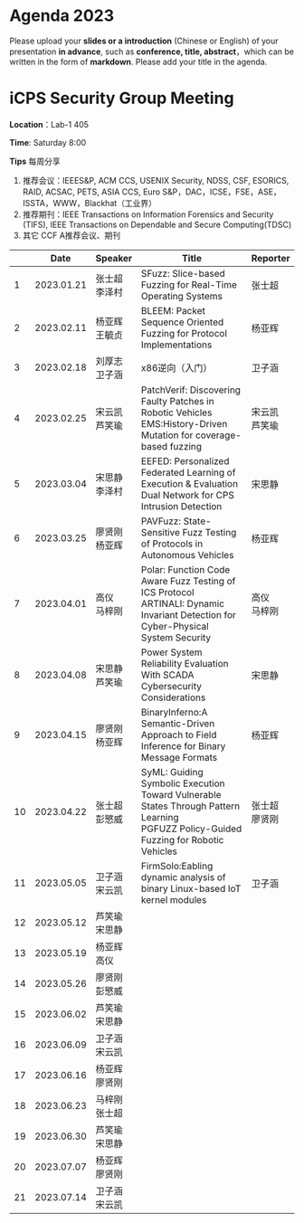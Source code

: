 # Agenda 2023
Please upload your **slides or a introduction** (Chinese or English) of your presentation **in advance**, such as **conference, title, abstract**，which can be written in the form of **markdown**. Please add your title in the agenda.
# iCPS Security Group Meeting
**Location**：Lab-1 405

**Time**: Saturday 8:00

**Tips** 每周分享
1. 推荐会议：IEEES&P, ACM CCS, USENIX Security, NDSS, CSF, ESORICS, RAID, ACSAC, PETS, ASIA CCS, Euro S&P，DAC，ICSE，FSE，ASE，ISSTA，WWW，Blackhat（工业界）
2. 推荐期刊：IEEE Transactions on Information Forensics and Security (TIFS), IEEE Transactions on Dependable and Secure Computing(TDSC)
3. 其它 CCF A推荐会议、期刊

|  |Date  | Speaker | Title |Reporter|
| --- | --- | --- | --- |---|
| 1 | 2023.01.21 |张士超<br> 李泽村 |SFuzz: Slice-based Fuzzing for Real-Time Operating Systems  |张士超
| 2 | 2023.02.11 |杨亚辉<br> 王毓贞 |BLEEM: Packet Sequence Oriented Fuzzing for Protocol Implementations |杨亚辉
| 3 | 2023.02.18 |刘厚志<br> 卫子涵 | x86逆向（入门） |卫子涵
| 4 | 2023.02.25 |宋云凯<br> 芦笑瑜 | PatchVerif: Discovering Faulty Patches in Robotic Vehicles <br> EMS:History-Driven Mutation for coverage-based fuzzing|宋云凯 <br> 芦笑瑜
| 5 | 2023.03.04 |宋思静<br> 李泽村 | EEFED: Personalized Federated Learning of Execution & Evaluation Dual Network for CPS Intrusion Detection |宋思静
| 6 | 2023.03.25 |廖贤刚<br> 杨亚辉 |PAVFuzz: State-Sensitive Fuzz Testing of Protocols in Autonomous Vehicles  |杨亚辉
| 7 | 2023.04.01 |高仪<br> 马梓刚 |  Polar: Function Code Aware Fuzz Testing of ICS Protocol<br>ARTINALI: Dynamic Invariant Detection for Cyber-Physical System Security|高仪<br>马梓刚
| 8 | 2023.04.08 |宋思静<br> 芦笑瑜 | Power System Reliability Evaluation With SCADA Cybersecurity Considerations |宋思静
| 9 | 2023.04.15 |廖贤刚<br> 杨亚辉   | BinaryInferno:A Semantic-Driven Approach to Field Inference for Binary Message Formats |杨亚辉
| 10 | 2023.04.22 |张士超<br> 彭慜威 |SyML: Guiding Symbolic Execution Toward Vulnerable States Through Pattern Learning<br> PGFUZZ  Policy-Guided Fuzzing for Robotic Vehicles |张士超<br>廖贤刚
| 11 | 2023.05.05 |卫子涵<br> 宋云凯  |FirmSolo:Eabling dynamic analysis of binary Linux-based IoT kernel modules  |卫子涵
| 12 | 2023.05.12 |芦笑瑜<br> 宋思静  |  |
| 13 | 2023.05.19 |杨亚辉<br>  高仪 |  |
| 14 | 2023.05.26 |廖贤刚<br> 彭慜威  |  |
| 15 | 2023.06.02 |芦笑瑜<br> 宋思静  |  |
| 16 | 2023.06.09 |卫子涵<br> 宋云凯  |  |
| 17 | 2023.06.16 |杨亚辉<br> 廖贤刚 |  |
| 18 | 2023.06.23 |马梓刚<br> 张士超 |  |
| 19 | 2023.06.30 |芦笑瑜<br> 宋思静  |  |
| 20 | 2023.07.07 |杨亚辉<br> 廖贤刚 |  |
| 21 | 2023.07.14 |卫子涵<br> 宋云凯  |  |
